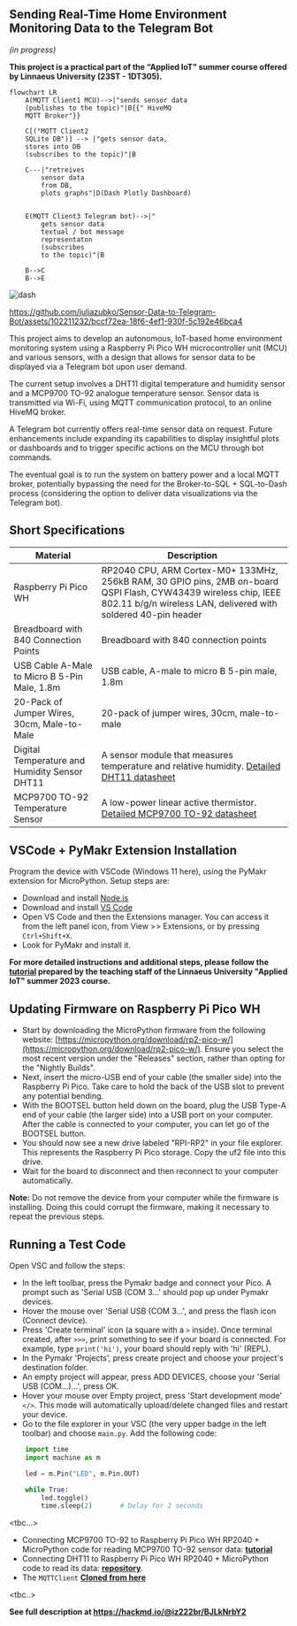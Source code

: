 ## Sending Real-Time Home Environment Monitoring Data to the Telegram Bot
*(in progress)*

**This project is a practical part of the “Applied IoT” summer course offered by Linnaeus University (23ST - 1DT305).**

 

```mermaid
flowchart LR
    A(MQTT Client1 MCU)-->|"sends sensor data
	(publishes to the topic)"|B{{" HiveMQ 
	MQTT Broker"}}
    
	C[("MQTT Client2
    SQLite DB")] --> |"gets sensor data, 
    stores into DB
    (subscribes to the topic)"|B 
 
    C---|"retreives 
        sensor data
        from DB, 
        plots graphs"|D(Dash Plotly Dashboard)  


    E(MQTT Client3 Telegram bot)-->|"
        gets sensor data
        textual / bot message
        representaton
        (subscribes
        to the topic)"|B  
        
    B-->C
    B-->E
```

![dash](https://github.com/juliazubko/Sensor-Data-to-Telegram-Bot/assets/102211232/02c60fc8-cc7e-4566-9a66-89852102d2fd)  

 https://github.com/juliazubko/Sensor-Data-to-Telegram-Bot/assets/102211232/bccf72ea-18f6-4ef1-930f-5c192e46bca4 

This project aims to develop an autonomous, IoT-based home environment monitoring system using a Raspberry Pi Pico WH microcontroller unit (MCU) and various sensors, with a design that allows for sensor data to be displayed via a Telegram bot upon user demand.

The current setup involves a DHT11 digital temperature and humidity sensor and a MCP9700 TO-92 analogue temperature sensor. Sensor data is transmitted via Wi-Fi, using MQTT communication protocol, to an online HiveMQ broker. 

A Telegram bot currently offers real-time sensor data on request. Future enhancements include expanding its capabilities to display insightful plots or dashboards and to trigger specific actions on the MCU through bot commands.

The eventual goal is to run the system on battery power and a local MQTT broker, potentially bypassing the need for the Broker-to-SQL + SQL-to-Dash process (considering the option to deliver data visualizations  via the Telegram bot). 

## Short Specifications

| Material                                             | Description                                                                                                                     |
|--------------------------------------------------|-----------------------------------------------------------------------------------------------------------------------------|
| Raspberry Pi Pico WH                        | RP2040 CPU, ARM Cortex-M0+ 133MHz, 256kB RAM, 30 GPIO pins, 2MB on-board QSPI Flash, CYW43439 wireless chip, IEEE 802.11 b/g/n wireless LAN, delivered with soldered 40-pin header |
| Breadboard with 840 Connection Points | Breadboard with 840 connection points                                                                                            |
| USB Cable A-Male to Micro B 5-Pin Male, 1.8m | USB cable, A-male to micro B 5-pin male, 1.8m                                                                                   |
| 20-Pack of Jumper Wires, 30cm, Male-to-Male | 20-pack of jumper wires, 30cm, male-to-male                                                                                     |
| Digital Temperature and Humidity Sensor DHT11   | A sensor module that measures temperature and relative humidity. [Detailed DHT11 datasheet](https://www.electrokit.com/upload/product/41015/41015728/DHT11.pdf) |
| MCP9700 TO-92 Temperature Sensor             | A low-power linear active thermistor. [Detailed MCP9700 TO-92 datasheet](https://www.electrokit.com/upload/product/41011/41011628/21942e-2.pdf)  |




## VSCode + PyMakr Extension Installation

Program the device with VSCode (Windows 11 here), using the PyMakr extension for MicroPython. Setup steps are:

-  Download and install [Node.js](https://nodejs.org/en/download)
-  Download and install [VS Code](https://code.visualstudio.com/download)
-  Open VS Code and then the Extensions manager. You can access it from the left panel icon, from View >> Extensions, or by pressing `Ctrl+Shift+X`.
-  Look for PyMakr and install it.

**For more detailed instructions and additional steps, please follow the [tutorial](https://hackmd.io/@lnu-iot/rkiTJj8O9) prepared by the teaching  staff of the Linnaeus University "Applied IoT" summer 2023 course.** 

## Updating Firmware on Raspberry Pi Pico WH

- Start by downloading the MicroPython firmware from the following website: [https://micropython.org/download/rp2-pico-w/](https://micropython.org/download/rp2-pico-w/). Ensure you select the most recent version under the "Releases" section, rather than opting for the "Nightly Builds".
- Next, insert the micro-USB end of your cable (the smaller side) into the Raspberry Pi Pico. Take care to hold the back of the USB slot to prevent any potential bending.
- With the BOOTSEL button held down on the board, plug the USB Type-A end of your cable (the larger side) into a USB port on your computer. After the cable is connected to your computer, you can let go of the BOOTSEL button.
- You should now see a new drive labeled "RPI-RP2" in your file explorer. This represents the Raspberry Pi Pico storage. Copy the uf2 file into this drive.
- Wait for the board to disconnect and then reconnect to your computer automatically.

**Note:** Do not remove the device from your computer while the firmware is installing. Doing this could corrupt the firmware, making it necessary to repeat the previous steps.


## Running a Test Code

Open VSC and follow the steps:
- In the left toolbar, press the Pymakr badge and connect your Pico. A prompt such as 'Serial USB (COM 3...' should pop up under Pymakr devices.
- Hover the mouse over 'Serial USB (COM 3...', and press the flash icon (Connect device).
- Press 'Create terminal' icon (a square with a `>` inside). Once terminal created, after `>>>`, print something to see if your board is connected. For example, type `print('hi')`, your board should reply with 'hi' (REPL).
- In the Pymakr 'Projects', press create project and choose your project's destination folder.
- An empty project will appear, press ADD DEVICES, choose your 'Serial USB (COM...)...', press OK.
- Hover your mouse over Empty project, press 'Start development mode' `</>`. This mode will automatically upload/delete changed files and restart your device.
- Go to the file explorer in your VSC (the very upper badge in the left toolbar) and choose `main.py`. Add the following code:

```python
    import time
    import machine as m

    led = m.Pin("LED", m.Pin.OUT)

    while True:
        led.toggle()
        time.sleep(2)       # Delay for 2 seconds
```


<tbc...>

- Connecting MCP9700 TO-92 to Raspberry Pi Pico WH RP2040 + MicroPython code for reading MCP9700 TO-92 sensor data:  **[tutorial](https://hackmd.io/@lnu-iot/r1hUdtzI3)**
- Connecting DHT11 to Raspberry Pi Pico WH RP2040 + MicroPython code to read its data: **[repository](https://github.com/iot-lnu/applied-iot/blob/master/Raspberry%20Pi%20Pico%20(W)%20Micropython/sensor-examples/P5_DHT_11_DHT_22/main.py)**.
- The `MQTTClient` **[Cloned from here](https://github.com/fizista/micropython-umqtt.simple2/blob/master/src/umqtt/simple2.py)**

<tbc..> 

**See full description at https://hackmd.io/@iz222br/BJLkNrbY2**  




